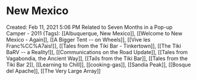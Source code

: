 # New Mexico

Created: Feb 11, 2021 5:06 PM
Related to Seven Months in a Pop-up Camper - 2011 (Tags): [[Albuquerque, New Mexico]], [[Welcome to New Mexico - Again]], [[A Bigger Tent -- on Wheels]], [[Vive les Franc%CC%A7ais!]], [[Tales from the Tiki Bar - Tinkertown]], [[The Tiki BaRV -- a Reality!]], [[Communications on the Road Update]], [[Tales from Vagabondia, the Ancient Way]], [[Tails from the Tiki Bar]], [[Tales from the Tiki Bar 2]], [[Learning to Chill]], [[cooking-gas]], [[Sandia Peak]], [[Bosque del Apache]], [[The Very Large Array]]
